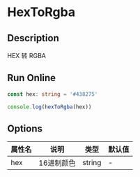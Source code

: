 # HexToRgba

## Description
HEX 转 RGBA

## Run Online

<RunCode symbolize="hex-to-rgba--0tvUrrO" :language="ts" :dependency="`
function isColor(color: string, type: 'HEX' | 'RGB' | 'RGBA'): boolean {
  const typeMap = {
    HEX: /^#([0-9a-fA-F]{6}|[0-9a-fA-F]{3})\$/g,
    RGB: /^[rR][gG][bB][\\(]([\\s]*(2[0-4][0-9]|25[0-5]|[01]?[0-9][0-9]?)[\\s]*,[\\s]*){2}([\\s]*(2[0-4][0-9]|25[0-5]|[01]?[0-9][0-9]?)[\\s]*){1}[\\)]\$/g,
    RGBA: /^[rR][gG][bB][aA][\\(]([\\s]*(2[0-4][0-9]|25[0-5]|[01]?[0-9][0-9]?)[\\s]*,[\\s]*){3}[\\s]*(1|1.0|0|0.[0-9])[\\s]*[\\)]{1}\$/g,
  }
  return typeMap[type].test(color)
}
const hexToRgba = (hex: string): string => {
  if (!isColor(hex, 'HEX'))
    return ''
  const getSingle = (start: number, end: number) => parseInt(\`0x\${hex.slice(start, end)}\${hex.slice(start, end)}\`)
  const getDouble = (start: number, end: number) => parseInt(\`0x\${hex.slice(start, end)}\`)
  const hexMap: {
    [key: number]: string
  } = {
    4: \`rgb(\${getSingle(1, 2)}, \${getSingle(2, 3)}, \${getSingle(3, 4)})\`,
    5: \`rgba(\${getSingle(1, 2)}, \${getSingle(2, 3)}, \${getSingle(3, 4)}, \${Math.round(getDouble(4, 5) / 255 * 100) / 100})\`,
    7: \`rgb(\${getDouble(1, 3)}, \${getDouble(3, 5)}, \${getDouble(5, 7)})\`,
    9: \`rgba(\${getDouble(1, 3)}, \${getDouble(3, 5)}, \${getDouble(5, 7)}, \${Math.round(getDouble(7, 9) / 255 * 100) / 100})\`,
  }
  return hexMap[hex.length] || ''
}`">

```ts
const hex: string = '#438275'

console.log(hexToRgba(hex))
```

</RunCode>

## Options

<div class="utils-table">

| 属性名 | 说明 | 类型 | 默认值 |
| --- | --- | --- | --- |
| hex | 16进制颜色 | string | - |

</div>